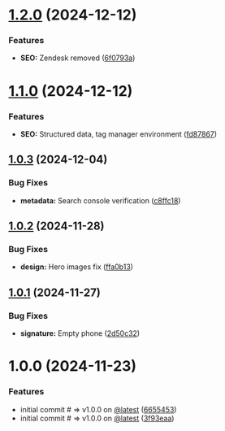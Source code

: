 # [1.2.0](https://github.com/tavomak/Cfc-Capital-frontend/compare/v1.1.0...v1.2.0) (2024-12-12)

### Features

- **SEO:** Zendesk removed ([6f0793a](https://github.com/tavomak/Cfc-Capital-frontend/commit/6f0793a0a14cde8870ca12a4c9d0a7a1eba64c6f))

# [1.1.0](https://github.com/tavomak/Cfc-Capital-frontend/compare/v1.0.3...v1.1.0) (2024-12-12)

### Features

- **SEO:** Structured data, tag manager environment ([fd87867](https://github.com/tavomak/Cfc-Capital-frontend/commit/fd87867ea861e4fa09bfaf4ad07a9cda210d59c6))

## [1.0.3](https://github.com/tavomak/Cfc-Capital-frontend/compare/v1.0.2...v1.0.3) (2024-12-04)

### Bug Fixes

- **metadata:** Search console verification ([c8ffc18](https://github.com/tavomak/Cfc-Capital-frontend/commit/c8ffc18301aa509f16a50a9756c611da16678cc7))

## [1.0.2](https://github.com/tavomak/Cfc-Capital-frontend/compare/v1.0.1...v1.0.2) (2024-11-28)

### Bug Fixes

- **design:** Hero images fix ([ffa0b13](https://github.com/tavomak/Cfc-Capital-frontend/commit/ffa0b139071a026206f6dce5f80d9348219568a5))

## [1.0.1](https://github.com/tavomak/Cfc-Capital-frontend/compare/v1.0.0...v1.0.1) (2024-11-27)

### Bug Fixes

- **signature:** Empty phone ([2d50c32](https://github.com/tavomak/Cfc-Capital-frontend/commit/2d50c326cb2ff1bc8b511157b2228167fe86aacd))

# 1.0.0 (2024-11-23)

### Features

- initial commit # => v1.0.0 on [@latest](https://github.com/latest) ([6655453](https://github.com/tavomak/Cfc-Capital-frontend/commit/6655453c4e9a61073082d3ace20072dc3e8188c3))
- initial commit # => v1.0.0 on [@latest](https://github.com/latest) ([3f93eaa](https://github.com/tavomak/Cfc-Capital-frontend/commit/3f93eaafae5f24224d62f592922a66639c441b38))
